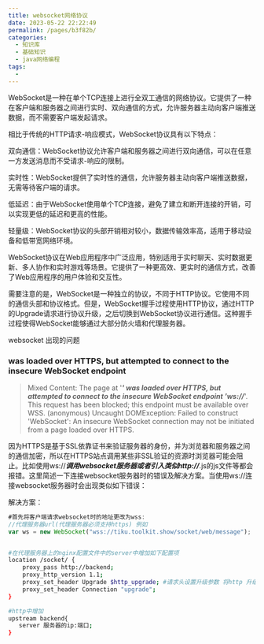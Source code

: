 ```yaml
---
title: websocket网络协议
date: 2023-05-22 22:22:49
permalink: /pages/b3f82b/
categories:
  - 知识库
  - 基础知识
  - java网络编程
tags:
  - 
---
```

WebSocket是一种在单个TCP连接上进行全双工通信的网络协议。它提供了一种在客户端和服务器之间进行实时、双向通信的方式，允许服务器主动向客户端推送数据，而不需要客户端发起请求。

相比于传统的HTTP请求-响应模式，WebSocket协议具有以下特点：

双向通信：WebSocket协议允许客户端和服务器之间进行双向通信，可以在任意一方发送消息而不受请求-响应的限制。

实时性：WebSocket提供了实时性的通信，允许服务器主动向客户端推送数据，无需等待客户端的请求。

低延迟：由于WebSocket使用单个TCP连接，避免了建立和断开连接的开销，可以实现更低的延迟和更高的性能。

轻量级：WebSocket协议的头部开销相对较小，数据传输效率高，适用于移动设备和低带宽网络环境。

WebSocket协议在Web应用程序中广泛应用，特别适用于实时聊天、实时数据更新、多人协作和实时游戏等场景。它提供了一种更高效、更实时的通信方式，改善了Web应用程序的用户体验和交互性。

需要注意的是，WebSocket是一种独立的协议，不同于HTTP协议。它使用不同的通信头部和协议格式。但是，WebSocket握手过程使用HTTP协议，通过HTTP的Upgrade请求进行协议升级，之后切换到WebSocket协议进行通信。这种握手过程使得WebSocket能够通过大部分防火墙和代理服务器。



websocket 出现的问题

### was loaded over HTTPS, but attempted to connect to the insecure WebSocket endpoint
> Mixed Content: The page at '*****' was loaded over HTTPS, but attempted to connect to the insecure WebSocket endpoint 'ws://*****'. This request has been blocked; this endpoint must be available over WSS.
(anonymous) 
Uncaught DOMException: Failed to construct 'WebSocket': An insecure WebSocket connection may not be initiated from a page loaded over HTTPS.

因为HTTPS是基于SSL依靠证书来验证服务器的身份，并为浏览器和服务器之间的通信加密，所以在HTTPS站点调用某些非SSL验证的资源时浏览器可能会阻止。比如使用ws://***调用websocket服务器或者引入类似http://***.js的js文件等都会报错。这里简述一下连接websocket服务器时的错误及解决方案。当使用ws://连接websocket服务器时会出现类似如下错误：

解决方案：

```js
#首先将客户端请求websocket时的地址更改为wss:
//代理服务器url(代理服务器必须支持https) 例如
var ws = new WebSocket("wss://tiku.toolkit.show/socket/web/message");
```

```sh

#在代理服务器上的nginx配置文件中的server中增加如下配置项
location /socket/ {
    proxy_pass http://backend;
    proxy_http_version 1.1;
    proxy_set_header Upgrade $http_upgrade; #请求头设置升级参数 将http 升级成websocket
    proxy_set_header Connection "upgrade";
}

#http中增加
upstream backend{
   server 服务器的ip:端口;
}
```
